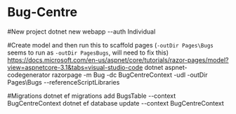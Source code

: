 # Bug-Centre

#New project
dotnet new webapp --auth Individual

#Create model and then run this to scaffold pages (`-outDir Pages\Bugs` seems to run as `-outDir PagesBugs`, will need to fix this)
https://docs.microsoft.com/en-us/aspnet/core/tutorials/razor-pages/model?view=aspnetcore-3.1&tabs=visual-studio-code
dotnet aspnet-codegenerator razorpage -m Bug -dc BugCentreContext -udl -outDir Pages\Bugs --referenceScriptLibraries

#Migrations
dotnet ef migrations add BugsTable --context BugCentreContext
dotnet ef database update --context BugCentreContext